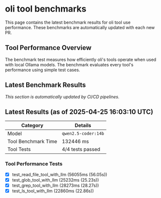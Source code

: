 # oli tool benchmarks

This page contains the latest benchmark results for oli tool use performance.
These benchmarks are automatically updated with each new PR.

## Tool Performance Overview

The benchmark test measures how efficiently oli's tools operate when used with local
Ollama models. The benchmark evaluates every tool's performance using simple test cases.

## Latest Benchmark Results

_This section is automatically updated by CI/CD pipelines._

<!-- BENCHMARK_RESULTS -->
## Latest Results (as of 2025-04-25 16:03:10 UTC)

| Category | Details |
|----------|---------|
| Model | `qwen2.5-coder:14b` |
| Tool Benchmark Time | 132446 ms |
| Tool Tests | 4/4 tests passed |

### Tool Performance Tests
- [x] test_read_file_tool_with_llm (56055ms (56.05s))
- [x] test_glob_tool_with_llm (25232ms (25.23s))
- [x] test_grep_tool_with_llm (28273ms (28.27s))
- [x] test_ls_tool_with_llm (22860ms (22.86s))

<!-- END_BENCHMARK_RESULTS -->
